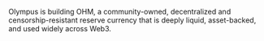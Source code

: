 Olympus is building OHM, a community-owned, decentralized and censorship-resistant reserve currency that is deeply liquid, asset-backed, and used widely across Web3.